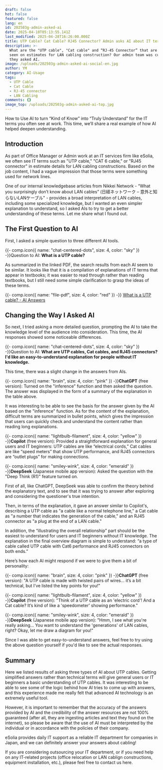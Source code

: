 ```yaml
---
draft: false
hot: false
featured: false
lang: en
id: 202503g-admin-asked-ai
date: 2025-04-10T05:13:55.141Z
last_modified: 2025-04-28T16:26:00.000Z
title: UTP Cable? Cat Cable? RJ45 Connector? Admin asks AI about IT terminology
description: >-
  What are the "UTP cable", "Cat cable" and “RJ-45 Connector” that are often
  seen on estimates for LAN cabling construction? Our admin team was curious, so
  they asked AI.
image: /uploads/202503g-admin-asked-ai-social-en.jpg
author: YM
category: AI-Usage
tags:
  - UTP Cable
  - Cat Cable
  - RJ-45 connector
  - LAN Cabling
comments: {}
image_top: /uploads/202503g-admin-asked-ai-top.jpg
---
```

How to Use AI to turn “Kind of Know” into “Truly Understand” for the IT terms you often see at work. This time, we’ll share a real example of how AI helped deepen understanding.

<!--more-->

## Introduction
As part of Office Manager or Admin work at an IT services firm like eSolia, we often see IT terms such as "UTP cable," "CAT 6 cable," or "RJ45 connector" in estimate details for LAN cabling constructions. Based on the job content, I had a vague impression that those terms were something used for network lines. 

One of our internal knowledgebase articles from Nikkei Network - “What you surprisingly don’t know about LAN cables” (日経ネットワーク – 意外と知らないLANケーブル" - provides a broad interpretation of LAN cables, including some specialized knowledge, but I wanted an even simpler explanation to understand, so I asked AIs to try to get a better understanding of these terms. Let me share what I found out. 

## The First Question to AI
First, I asked a simple question to three different AI tools. 

{{- comp.icon({ name: "chat-centered-dots", size: 4, color: "sky" }) -}}Question to AI: **What is a UTP cable?**

As summarized in the linked PDF, the search results from each AI seem to be similar. It looks like that it is a compilation of explanations of IT terms that appear in textbooks; it was easier to read through rather than reading textbooks, but I still need some simple clarification to grasp the ideas of these terms.

{{- comp.icon({ name: "file-pdf", size: 4, color: "red" }) -}}
[What is a UTP cable? - AI Answers](/uploads/excel-20250307-utpケーブルって何-aiの回答-en.pdf)

## Changing the Way I Asked AI
So next, I tried asking a more detailed question, prompting the AI to take the knowledge level of the audience into consideration. This time, the AI responses showed some noticeable differences. 

{{- comp.icon({ name: "chat-centered-dots", size: 4, color: "sky" }) -}}Question to AI: **What are UTP cables, Cat cables, and RJ45 connectors? I'd like an easy-to-understand explanation for people without IT knowledge.**

This time, there was a slight change in the answers from AIs. 

{{- comp.icon({ name: "brain", size: 4, color: "pink" }) -}}**ChatGPT** (free version): Turned on the "inference" function and then asked the question. The answer was displayed in the form of a summary of the explanation in the table above.

It was interesting to be able to see the basis for the answer given by the AI based on the "inference" function. As for the content of the explanation, difficult terms are summarized in bullet points, which gives the impression that users can quickly check and understand the content rather than reading long explanations. 

{{- comp.icon({ name: "lightbulb-filament", size: 4, color: "yellow" }) -}}**Copilot** (free version): Provided a straightforward explanation for general users and IT beginners: UTP cables are like “electrical cords,” Cat cables are like “speed meters” that show UTP performance, and RJ45 connectors are “outlet plugs” for making connections.  

{{- comp.icon({ name: "smiley-wink", size: 4, color: "emerald" }) -}}**DeepSeek** (Japanese mobile app version): Asked the question with the "Deep Think (R1)" feature turned on.  

First of all, like ChatGPT, DeepSeek was able to confirm the theory behind the explanatory text, and to see that it was trying to answer after exploring and considering the questioner's true intention. 

Then, in terms of the explanation, it gave an answer similar to Copilot's, describing a UTP cable as "a cable like a normal telephone line," a Cat cable as "a number that indicates the generation of the cable," and an RJ45 connector as "a plug at the end of a LAN cable." 

In addition, the “illustrating the overall relationship” part should be the easiest to understand for users and IT beginners without IT knowledge. The explanation in the final overview diagram is simple to understand: “a type of cable called UTP cable with Cat6 performance and RJ45 connectors on both ends.” 

Here’s how each AI might respond if we were to give them a bit of personality:

{{- comp.icon({ name: "brain", size: 4, color: "pink" }) -}}**ChatGPT** (free version): "A UTP cable is made with twisted pairs of wires... it’s a bit technical, but I’ve listed the key points for you!" 

{{- comp.icon({ name: "lightbulb-filament", size: 4, color: "yellow" }) -}}**Copilot** (free version): "Think of a UTP cable as an 'electric cord'! And a Cat cable? It’s kind of like a 'speedometer' showing performance." 

{{- comp.icon({ name: "smiley-wink", size: 4, color: "emerald" }) -}}**DeepSeek** (Japanese mobile app version): "Hmm, I see what you're really asking... You want to understand the 'generations' of LAN cables, right? Okay, let me draw a diagram for you!" 

Since I was able to get easy-to-understand answers, feel free to try using the above question yourself if you'd like to see the actual responses. 

## Summary
Here we listed results of asking three types of AI about UTP cables. Getting simplified answers rather than technical terms will give general users or IT beginners a basic understanding of UTP cables. It was interesting to be able to see some of the logic behind how AI tries to come up with answers, and this experience made me really felt that advanced AI technology is an extremely useful tool.  

However, it is important to remember that the accuracy of the answers provided by AI and the credibility of the answer resources are not 100% guaranteed (after all, they are ingesting articles and text they found on the internet), so please be aware that the use of AI must be interpreted by the individual or in accordance with the policies of their company.  

eSolia provides daily IT support as a reliable IT department for companies in Japan, and we can definitely answer your answers about cabling!  

If you are considering outsourcing your IT department, or if you need help on any IT-related projects (office relocation or LAN cablign constructions,  equipment installation, etc.), please feel free to contact us here.
